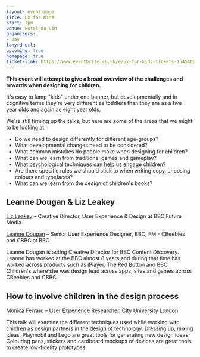 ```yaml
---
layout: event-page
title: UX for Kids
start: 7pm
venue: Hotel du Vin
organisers: 
- Jay
lanyrd-url: 
upcoming: true
homepage: true
ticket-link: https://www.eventbrite.co.uk/e/ux-for-kids-tickets-15454086589
---
```


**This event will attempt to give a broad overview of the challenges and rewards when designing for children.** 

It's easy to lump "kids" under one banner, but developmentally and in cognitive terms they're very different as toddlers than they are as a five year olds and again as eight year olds.

We're still firming up the talks, but here are some of the areas that we might to be looking at:

  * Do we need to design differently for different age-groups?
  * What developmental changes need to be considered?
  * What common mistakes do people make when designing for children?
  * What can we learn from traditional games and gameplay?
  * What psychological techniques can help us engage children?
  * Are there specific rules we should stick to when writing copy, choosing colours and typefaces?
  * What can we learn from the design of children's books?


## Leanne Dougan & Liz Leakey

[Liz Leakey](https://www.linkedin.com/pub/liz-leakey/3/982/17a) – Creative Director, User Experience & Design at BBC Future Media

[Leanne Dougan](https://www.linkedin.com/pub/leanne-dougan/14/905/528) – Senior User Experience Designer, BBC, FM - CBeebies and CBBC at BBC

Leanne Dougan is acting Creative Director for BBC Content Discovery. Leanne has worked at the BBC almost 8 years and during that time has worked across products such as iPlayer, The Red Button and BBC Children's where she was design lead across apps, sites and games across CBeebies and CBBC.

## How to involve children in the design process

[Monica Ferraro](https://twitter.com/playhows) – User Experience Researcher, City University London

This talk will examine the different techniques used while working with children as design partners in the design of technology. Dressing up, mixing ideas, Playmobil and Lego are great tools for generating new design ideas. Colouring pens, stickers and cardboard mockups of devices are great tools to create low-fidelity prototypes.

